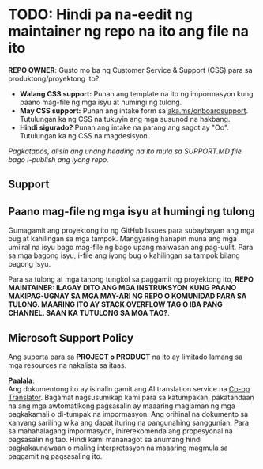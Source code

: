 <!--
CO_OP_TRANSLATOR_METADATA:
{
  "original_hash": "50518c351b4501f2649aeaba31c2592e",
  "translation_date": "2025-07-12T07:31:14+00:00",
  "source_file": "SUPPORT.md",
  "language_code": "tl"
}
-->
# TODO: Hindi pa na-eedit ng maintainer ng repo na ito ang file na ito

**REPO OWNER**: Gusto mo ba ng Customer Service & Support (CSS) para sa produktong/proyektong ito?

- **Walang CSS support:** Punan ang template na ito ng impormasyon kung paano mag-file ng mga isyu at humingi ng tulong.
- **May CSS support:** Punan ang intake form sa [aka.ms/onboardsupport](https://aka.ms/onboardsupport). Tutulungan ka ng CSS na tukuyin ang mga susunod na hakbang.
- **Hindi sigurado?** Punan ang intake na parang ang sagot ay "Oo". Tutulungan ka ng CSS na magdesisyon.

*Pagkatapos, alisin ang unang heading na ito mula sa SUPPORT.MD file bago i-publish ang iyong repo.*

## Support

## Paano mag-file ng mga isyu at humingi ng tulong

Gumagamit ang proyektong ito ng GitHub Issues para subaybayan ang mga bug at kahilingan sa mga tampok. Mangyaring hanapin muna ang mga umiiral na isyu bago mag-file ng bago upang maiwasan ang pag-uulit. Para sa mga bagong isyu, i-file ang iyong bug o kahilingan sa tampok bilang bagong Isyu.

Para sa tulong at mga tanong tungkol sa paggamit ng proyektong ito, **REPO MAINTAINER: ILAGAY DITO ANG MGA INSTRUKSYON KUNG PAANO MAKIPAG-UGNAY SA MGA MAY-ARI NG REPO O KOMUNIDAD PARA SA TULONG. MAARING ITO AY STACK OVERFLOW TAG O IBA PANG CHANNEL. SAAN KA TUTULONG SA MGA TAO?**.

## Microsoft Support Policy

Ang suporta para sa **PROJECT o PRODUCT** na ito ay limitado lamang sa mga resources na nakalista sa itaas.

**Paalala**:  
Ang dokumentong ito ay isinalin gamit ang AI translation service na [Co-op Translator](https://github.com/Azure/co-op-translator). Bagamat nagsusumikap kami para sa katumpakan, pakatandaan na ang mga awtomatikong pagsasalin ay maaaring maglaman ng mga pagkakamali o di-tumpak na impormasyon. Ang orihinal na dokumento sa kanyang sariling wika ang dapat ituring na pangunahing sanggunian. Para sa mahahalagang impormasyon, inirerekomenda ang propesyonal na pagsasalin ng tao. Hindi kami mananagot sa anumang hindi pagkakaunawaan o maling interpretasyon na maaaring magmula sa paggamit ng pagsasaling ito.